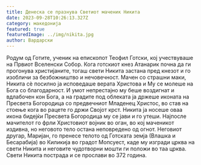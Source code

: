 ```yaml
---
title: Денеска се празнува Светиот маченик Никита
date: 2023-09-28T10:26:13.327Z
category: македонија
featured: true
featuredImage: ../img/nikita.jpg
author: Вардарски
---
```

<!--StartFragment-->

Родум од Готите, ученик на епископот Теофил Готски, кој учествуваше на Првиот Вселенски Собор. Кога готскиот кнез Атанарик почна да ги прогонува христијаните, тогаш свети Никита застана пред кнезот и го изобличи за безбожништво и нечовечност. Мачен со страшни маки, Никита сè посилно ја исповедаше верата Христова и Му се молеше на Бога со благодарност. И умот непрестајно му беше воздигнат и вдлабочен кон Бога, а на градите под облеката ја држеше иконата на Пресвета Богородица со предвечниот Младенец Христос, во став на стоење кога во рацете го држи Својот крст. Никита ја носеше оваа икона бидејќи Пресвета Богородица му се јави и го утеши. Најпосле мачителот го фрли Христовиот војник во оган, во кој маченикот издивна, но неговото тело остана неповредено од огнот. Неговиот другар, Маријан, го пренесе телото од Готската земја (Влашка и Бесарабија) во Киликија во градот Мопсуест, каде му изгради црква на свети Никита и неговите чудотворни мошти ги положи во таа црква. Свети Никита пострада и се прослави во 372 година.



<!--EndFragment-->